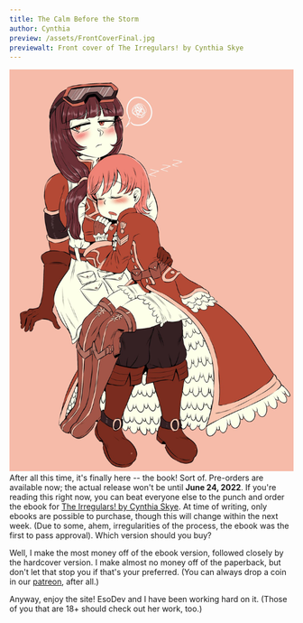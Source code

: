 ```yaml
---
title: The Calm Before the Storm
author: Cynthia
preview: /assets/FrontCoverFinal.jpg
previewalt: Front cover of The Irregulars! by Cynthia Skye
---
```

![Image](/assets/Valentines.jpg "FrontCoverFinal.jpg") After all this time, it's finally here -- the book! Sort of. Pre-orders are available now; the actual release won't be until **June 24, 2022**. If you're reading this right now, you can beat everyone else to the punch and order the ebook for [The Irregulars! by Cynthia Skye](https://www.amazon.com/dp/B09VXDS5VG?ref_=pe_3052080_276849420). At time of writing, only ebooks are possible to purchase, though this will change within the next week. (Due to some, ahem, irregularities of the process, the ebook was the first to pass approval). Which version should you buy?

Well, I make the most money off of the ebook version, followed closely by the hardcover version. I make almost no money off of the paperback, but don't let that stop you if that's your preferred. (You can always drop a coin in our [patreon](https://www.patreon.com/sunderedmarches), after all.)

Anyway, enjoy the site! EsoDev and I have been working hard on it. (Those of you that are 18+ should check out her work, too.)


